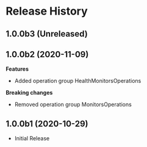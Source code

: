 # Release History

## 1.0.0b3 (Unreleased)


## 1.0.0b2 (2020-11-09)

**Features**

  - Added operation group HealthMonitorsOperations

**Breaking changes**

  - Removed operation group MonitorsOperations

## 1.0.0b1 (2020-10-29)

* Initial Release
